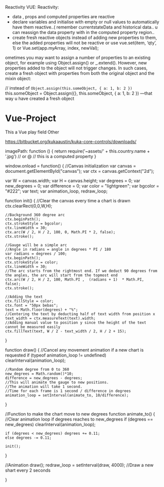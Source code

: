 Reactivity
VUE: Reactivity:
- data , props and computed properties are reactive
- declare variables and initialise with empty or null values to automatically have them reactive..( remember currentstateData and historical data.. u can reassign the data property with in the computed property region..
- create  fresh reactive objects instead of adding  new properties  to them, else the added properties will not be reactive or use vue.set(item, ‘qty’, 1) or  Vue.set(app.myArray, index, newVal);

ometimes you may want to assign a number of properties to an existing object, for example using Object.assign() or _.extend(). However, new properties added to the object will not trigger changes. In such cases, create a fresh object with properties from both the original object and the mixin object:

// instead of `Object.assign(this.someObject, { a: 1, b: 2 })`
this.someObject = Object.assign({}, this.someObject, { a: 1, b: 2 }) —that way u have  created a fresh object

# Vue-Project
This a Vue play field
Other

https://bitbucket.org/kukaaustin/kuka-core-controls/downloads/

imagePath: function () {
  return require('~assets/' + this.country.name + '.jpg') // or @ // this is  a computed property
}


window.onload = function() {
  //Canvas initialization
  var canvas = document.getElementById("canvas");
  var ctx = canvas.getContext("2d");
  
  var W = canvas.width;
  var H = canvas.height;
  var degrees = 0;
  var new_degrees = 0;
  var difference = 0;
  var color = "lightgreen";
  var bgcolor = "#222";
  var text;
  var animation_loop, redraw_loop;
  
  function init() {
    //Clear the canvas every time a chart is drawn
    ctx.clearRect(0,0,W,H);
    
    //Background 360 degree arc
    ctx.beginPath();
    ctx.strokeStyle = bgcolor;
    ctx.lineWidth = 30;
    ctx.arc(W / 2, H / 2, 100, 0, Math.PI * 2, false);
    ctx.stroke();
    
    //Gauge will be a simple arc
    //Angle in radians = angle in degrees * PI / 180
    var radians = degrees / 100;
    ctx.beginPath();
    ctx.strokeStyle = color;
    ctx.lineWidth = 30;
    //The arc starts from the rightmost end. If we deduct 90 degrees from the angles, the arc will start from the topmost end
    ctx.arc(W / 2, H / 2, 100, Math.PI ,  (radians + 1)  * Math.PI, false);
    ctx.stroke();
    
    //Adding the text
    ctx.fillStyle = color;
    ctx.font = "50px bebas";
    text = Math.floor(degrees) + "%";
    //Centering the text by deducting half of text width from position x
    text_width = ctx.measureText(text).width;
    //Adding manual value to position y since the height of the text cannot be measured easily
    ctx.fillText(text, W / 2 - text_width / 2, H / 2 + 15);
  }
  
  function draw() {
    //Cancel any movement animation if a new chart is requested
    if (typeof animation_loop != undefined) clearInterval(animation_loop);
    
    //Random degree from 0 to 360
    new_degrees = Math.random()*10;
    difference = new_degrees - degrees;
    //This will animate the gauge to new positions.
    //The animation will take 1 second.
    //Time for each frame is 1 second / difference in degrees
    animation_loop = setInterval(animate_to, 10/difference); 
  }
  
  //Function to make the chart move to new degrees
  function animate_to() {
    //Clear animation loop if degrees reaches to new_degrees
    if (degrees == new_degrees) clearInterval(animation_loop);
    
    if (degrees < new_degrees) degrees += 0.11;
    else degrees -= 0.11;
    
    init();
  }
  
  //Animation
  draw();
  redraw_loop = setInterval(draw, 4000); //Draw a new shart every 2 seconds
  
}
